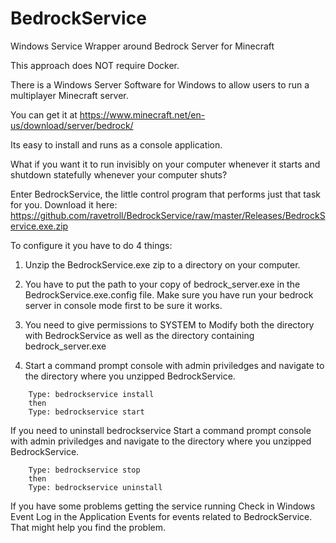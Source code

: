 # BedrockService
Windows Service Wrapper around Bedrock Server for Minecraft

This approach does NOT require Docker.

There is a Windows Server Software for Windows to allow users to run a multiplayer Minecraft server.

You can get it at https://www.minecraft.net/en-us/download/server/bedrock/

Its easy to install and runs as a console application.

What if you want it to run invisibly on your computer whenever it starts and shutdown statefully whenever your computer shuts?

Enter BedrockService, the little control program that performs just that task for you.  Download it here: https://github.com/ravetroll/BedrockService/raw/master/Releases/BedrockService.exe.zip

To configure it you have to do 4 things:

1.  Unzip the BedrockService.exe zip to a directory on your computer.

2.  You have to put the path to your copy of bedrock_server.exe in the BedrockService.exe.config file.  Make sure you have run your bedrock server in console mode first to be sure it works.

3.  You need to give permissions to SYSTEM to Modify both the directory with BedrockService as well as the directory containing bedrock_server.exe

4.  Start a command prompt console with admin priviledges and navigate to the directory where you unzipped BedrockService.  
```
    Type: bedrockservice install   
    then
    Type: bedrockservice start
```    
If you need to uninstall bedrockservice Start a command prompt console with admin priviledges and navigate to the directory where you unzipped BedrockService.
```
    Type: bedrockservice stop
    then
    Type: bedrockservice uninstall
```    

If you have some problems getting the service running Check in Windows Event Log in the Application Events for events related to BedrockService.  That might help you find the problem.
